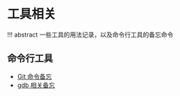 # 工具相关

!!! abstract
    一些工具的用法记录，以及命令行工具的备忘命令

## 命令行工具
- [Git 命令备忘](git_github)
- [gdb 相关备忘](gdb)
